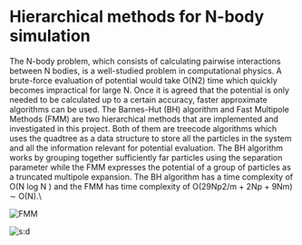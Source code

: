 # Hierarchical methods for N-body simulation
The N-body problem, which consists of calculating pairwise interactions between N bodies, is a well-studied problem in computational physics. A brute-force evaluation of potential would take O(N2) time which quickly becomes impractical for large N. Once it is agreed that the potential is only needed to be calculated up to a certain accuracy, faster approximate algorithms can be used. The Barnes-Hut (BH) algorithm and Fast Multipole Methods (FMM) are two hierarchical methods that are implemented and investigated in this project. Both of them are treecode algorithms which uses the quadtree as a data structure to store all the particles in the system and all the information relevant for potential evaluation. The BH algorithm works by grouping together sufficiently far particles using the separation parameter while the FMM expresses the potential of a group of particles as a truncated multipole expansion. The BH algorithm has a time complexity of O(N log N ) and the FMM has time complexity of O(29Np2/m + 2Np + 9Nm) ∼ O(N).\\

![FMM](https://github.com/shikang61/Hierarchical-methods-for-N-body-simulation/assets/61730647/075ca5b4-173c-4a77-ac03-d7e2c5e3ece3)



![s:d](https://github.com/shikang61/Hierarchical-methods-for-N-body-simulation/assets/61730647/5bfd966f-78b1-4dc7-b953-5df1f538bafe)
